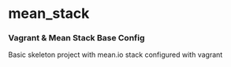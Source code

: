 # mean_stack

### Vagrant & Mean Stack Base Config

Basic skeleton project with mean.io stack configured with vagrant
